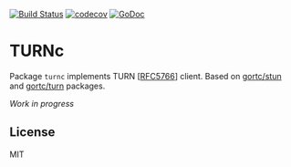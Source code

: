 [![Build Status](https://travis-ci.com/gortc/turnc.svg?branch=master)](https://travis-ci.com/gortc/turnc)
[![codecov](https://codecov.io/gh/ernado/turnc/branch/master/graph/badge.svg)](https://codecov.io/gh/pion/turnc)
[![GoDoc](https://godoc.org/github.com/gortc/turnc?status.svg)](https://godoc.org/github.com/gortc/turnc)

# TURNc

Package `turnc` implements TURN [[RFC5766](https://tools.ietf.org/html/rfc5766)] client.
Based on [gortc/stun](https://github.com/gortc/stun) and [gortc/turn](https://github.com/gortc/turn) packages.

*Work in progress*

## License
MIT
